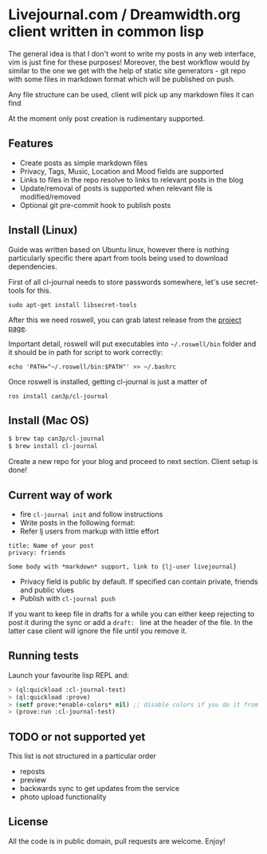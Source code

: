 # Livejournal.com / Dreamwidth.org client written in common lisp

The general idea is that I don't wont to write my posts in any web interface,
vim is just fine for these purposes! Moreover, the best workflow would by
similar to the one we get with the help of static site generators - git repo
with some files in markdown format which will be published on push.

Any file structure can be used, client will pick up any markdown files it can find

At the moment only post creation is rudimentary supported.

## Features

* Create posts as simple markdown files
* Privacy, Tags, Music, Location and Mood fields are supported
* Links to files in the repo resolve to links to relevant posts in the blog
* Update/removal of posts is supported when relevant file is modified/removed
* Optional git pre-commit hook to publish posts

## Install (Linux)

Guide was written based on Ubuntu linux, however there is nothing particularly
specific there apart from tools being used to download dependencies.

First of all cl-journal needs to store passwords somewhere, let's use secret-tools
for this.

`sudo apt-get install libsecret-tools`

After this we need roswell, you can grab latest release from the [project page][roswell].

Important detail, roswell will put executables into `~/.roswell/bin` folder
and it should be in path for script to work correctly:

`echo 'PATH="~/.roswell/bin:$PATH"' >> ~/.bashrc`

Once roswell is installed, getting cl-journal is just a matter of

`ros install can3p/cl-journal`

## Install (Mac OS)

```bash
$ brew tap can3p/cl-journal
$ brew install cl-journal
```
Create a new repo for your blog and proceed to next section. Client setup is done!

## Current way of work

- fire `cl-journal init` and follow instructions
- Write posts in the following format:
- Refer lj users from markup with little effort

```
title: Name of your post
privacy: friends

Some body with *markdown* support, link to {lj-user livejournal}
```
    
- Privacy field is public by default. If specified can contain private, friends and public vlues
- Publish with `cl-journal push`

If you want to keep file in drafts for a while you can either
keep rejecting to post it during the sync or add a `draft: ` line
at the header of the file. In the latter case client will ignore
the file until you remove it.

## Running tests

Launch your favourite lisp REPL and:

~~~lisp
> (ql:quickload :cl-journal-test)
> (ql:quickload :prove)
> (setf prove:*enable-colors* nil) ;; disable colors if you do it from slime
> (prove:run :cl-journal-test)
~~~

## TODO or not supported yet

This list is not structured in a particular order

* reposts
* preview
* backwards sync to get updates from the service
* photo upload functionality

## License

All the code is in public domain, pull requests are welcome. Enjoy!

[roswell]: https://github.com/roswell/roswell/releases
